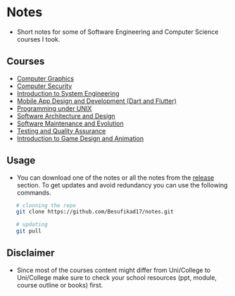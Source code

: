 # Notes

- Short notes for some of Software Engineering and Computer Science courses I took. 

## Courses 

- [Computer Graphics](https://github.com/Besufikad17/notes/releases/download/%23notes/Computer.Graphics.pdf)
- [Computer Security](https://github.com/Besufikad17/notes/releases/download/%23notes/Computer.Security.pdf)
- [Introduction to System Engineering](https://github.com/Besufikad17/notes/releases/download/%23notes/Introduction.to.System.Engineering.pdf)
- [Mobile App Design and Development (Dart and Flutter)](https://github.com/Besufikad17/notes/releases/download/%23notes/Mobile.App.Design.and.Development.pdf)
- [ Programming under UNIX](https://github.com/Besufikad17/notes/releases/download/%23notes/Programming.Under.Unix.pdf)
- [Software Architecture and Design](https://github.com/Besufikad17/notes/releases/download/%23notes/Software.Architecture.and.Design.pdf)
- [Software Maintenance and Evolution](https://github.com/Besufikad17/notes/releases/download/%23notes/Software.Maintainance.an.Evolution.pdf)
- [Testing and Quality Assurance](https://github.com/Besufikad17/notes/releases/download/%23notes/Testing.and.Quality.Assurance.pdf)
- [Introduction to Game Design and Animation](https://github.com/Besufikad17/notes/releases/download/%23notes/Introduction.to.Game.Design.Animation.pdf)

## Usage

- You can download one of the notes or all the notes from the [release](https://github.com/Besufikad17/notes/releases/tag/%23notes) section. To get updates and avoid redundancy you can use the following commands.

```bash
   # clonning the repo
   git clone https://github.com/Besufikad17/notes.git 
```

```bash
   # updating
   git pull
```

## Disclaimer 

- Since most of the courses content might differ from Uni/College to Uni/College make sure to check your school resources (ppt, module, course outline or books) first. 
